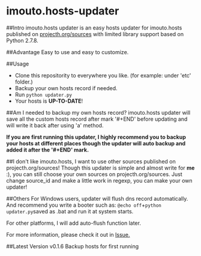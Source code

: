 imouto.hosts-updater
===================

##Intro
imouto.hosts updater is an easy hosts updater for imouto.hosts published on [projecth.org/sources](https://www.projecth.us/sources) with limited library support based on Python 2.7.8.

##Advantage
Easy to use and easy to customize.

##Usage
+ Clone this repositority to everywhere you like. (for example: under 'etc' folder.)
+ Backup your own hosts record if needed.
+ Run ```python updater.py```
+ Your hosts is **UP-TO-DATE**!

##Am I needed to backup my own hosts record?
imouto.hosts updater will save all the custom hosts record after mark '#+END' before updating and will write it back after using 'a' method.

**If you are first running this updater, I highly recommend you to backup your hosts at different places though the updater will auto backup and added it after the '#+END' mark.**

##I don't like imouto.hosts, I want to use other sources published on projecth.org/sources!
Though this updater is simple and almost write for **me** :), you can still choose your own sources on projecth.org/sources. Just change source_id and make a little work in regexp, you can make your own updater!

##Others
For Windows users, updater will flush dns record automatically. And recommend you write a booter such as:
```@echo off```+```python updater.py```saved as .bat and run it at system starts.

For other platforms, I will add auto-flush function later.

For more information, please check it out in [Issue.](https://github.com/Sharuru/imouto.hosts-updater/issuesIssue)

##Latest Version
v0.1.6 Backup hosts for first running
